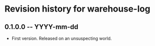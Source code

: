 # Revision history for warehouse-log

## 0.1.0.0 -- YYYY-mm-dd

* First version. Released on an unsuspecting world.
